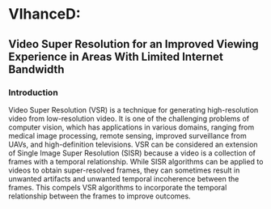 # VIhanceD: 
## Video Super Resolution for an Improved Viewing Experience in Areas With Limited Internet Bandwidth
### Introduction
Video Super Resolution (VSR) is a technique for generating high-resolution video from low-resolution video. It is one of the challenging problems of computer vision, which has applications in various domains, ranging from medical image processing, remote sensing, improved surveillance from UAVs, and high-definition televisions. VSR can be considered an extension of Single Image Super Resolution (SISR) because a video is a collection of frames with a temporal relationship. While SISR algorithms can be applied to videos to obtain super-resolved frames, they can sometimes result in unwanted artifacts and unwanted temporal incoherence between the frames. This compels VSR algorithms to incorporate the temporal relationship between the frames to improve outcomes. 
